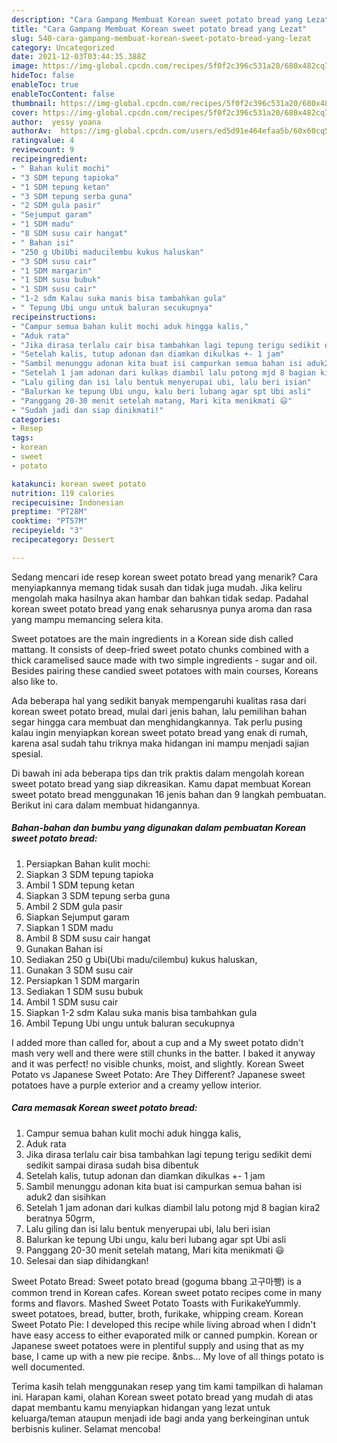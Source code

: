 ```yaml
---
description: "Cara Gampang Membuat Korean sweet potato bread yang Lezat"
title: "Cara Gampang Membuat Korean sweet potato bread yang Lezat"
slug: 540-cara-gampang-membuat-korean-sweet-potato-bread-yang-lezat
category: Uncategorized
date: 2021-12-03T03:44:35.388Z
image: https://img-global.cpcdn.com/recipes/5f0f2c396c531a20/680x482cq70/korean-sweet-potato-bread-foto-resep-utama.jpg
hideToc: false
enableToc: true
enableTocContent: false
thumbnail: https://img-global.cpcdn.com/recipes/5f0f2c396c531a20/680x482cq70/korean-sweet-potato-bread-foto-resep-utama.jpg
cover: https://img-global.cpcdn.com/recipes/5f0f2c396c531a20/680x482cq70/korean-sweet-potato-bread-foto-resep-utama.jpg
author:  yessy yoana
authorAv:  https://img-global.cpcdn.com/users/ed5d91e464efaa5b/60x60cq50/avatar.jpg
ratingvalue: 4
reviewcount: 9
recipeingredient:
- " Bahan kulit mochi"
- "3 SDM tepung tapioka"
- "1 SDM tepung ketan"
- "3 SDM tepung serba guna"
- "2 SDM gula pasir"
- "Sejumput garam"
- "1 SDM madu"
- "8 SDM susu cair hangat"
- " Bahan isi"
- "250 g UbiUbi maducilembu kukus haluskan"
- "3 SDM susu cair"
- "1 SDM margarin"
- "1 SDM susu bubuk"
- "1 SDM susu cair"
- "1-2 sdm Kalau suka manis bisa tambahkan gula"
- " Tepung Ubi ungu untuk baluran secukupnya"
recipeinstructions:
- "Campur semua bahan kulit mochi aduk hingga kalis,"
- "Aduk rata"
- "Jika dirasa terlalu cair bisa tambahkan lagi tepung terigu sedikit demi sedikit sampai dirasa sudah bisa dibentuk"
- "Setelah kalis, tutup adonan dan diamkan dikulkas +- 1 jam"
- "Sambil menunggu adonan kita buat isi campurkan semua bahan isi aduk2 dan sisihkan"
- "Setelah 1 jam adonan dari kulkas diambil lalu potong mjd 8 bagian kira2 beratnya 50grm,"
- "Lalu giling dan isi lalu bentuk menyerupai ubi, lalu beri isian"
- "Balurkan ke tepung Ubi ungu, kalu beri lubang agar spt Ubi asli"
- "Panggang 20-30 menit setelah matang, Mari kita menikmati 😃"
- "Sudah jadi dan siap dinikmati!"
categories:
- Resep
tags:
- korean
- sweet
- potato

katakunci: korean sweet potato 
nutrition: 119 calories
recipecuisine: Indonesian
preptime: "PT28M"
cooktime: "PT57M"
recipeyield: "3"
recipecategory: Dessert

---
```



Sedang mencari ide resep korean sweet potato bread yang menarik? Cara menyiapkannya memang tidak susah dan tidak juga mudah. Jika keliru mengolah maka hasilnya akan hambar dan bahkan tidak sedap. Padahal korean sweet potato bread yang enak seharusnya punya aroma dan rasa yang mampu memancing selera kita.


Sweet potatoes are the main ingredients in a Korean side dish called mattang. It consists of deep-fried sweet potato chunks combined with a thick caramelised sauce made with two simple ingredients - sugar and oil. Besides pairing these candied sweet potatoes with main courses, Koreans also like to.

Ada beberapa hal yang sedikit banyak mempengaruhi kualitas rasa dari korean sweet potato bread, mulai dari jenis bahan, lalu pemilihan bahan segar hingga cara membuat dan menghidangkannya. Tak perlu pusing kalau ingin menyiapkan korean sweet potato bread yang enak di rumah, karena asal sudah tahu triknya maka hidangan ini mampu menjadi sajian spesial.


Di bawah ini ada beberapa tips dan trik praktis dalam mengolah korean sweet potato bread yang siap dikreasikan. Kamu dapat membuat Korean sweet potato bread menggunakan 16 jenis bahan dan 9 langkah pembuatan. Berikut ini cara dalam membuat hidangannya.

<!--inarticleads1-->

##### Bahan-bahan dan bumbu yang digunakan dalam pembuatan Korean sweet potato bread:

1. Persiapkan  Bahan kulit mochi:
1. Siapkan 3 SDM tepung tapioka
1. Ambil 1 SDM tepung ketan
1. Siapkan 3 SDM tepung serba guna
1. Ambil 2 SDM gula pasir
1. Siapkan Sejumput garam
1. Siapkan 1 SDM madu
1. Ambil 8 SDM susu cair hangat
1. Gunakan  Bahan isi
1. Sediakan 250 g Ubi(Ubi madu/cilembu) kukus haluskan,
1. Gunakan 3 SDM susu cair
1. Persiapkan 1 SDM margarin
1. Sediakan 1 SDM susu bubuk
1. Ambil 1 SDM susu cair
1. Siapkan 1-2 sdm Kalau suka manis bisa tambahkan gula
1. Ambil  Tepung Ubi ungu untuk baluran secukupnya


I added more than called for, about a cup and a My sweet potato didn&#39;t mash very well and there were still chunks in the batter. I baked it anyway and it was perfect! no visible chunks, moist, and slightly. Korean Sweet Potato vs Japanese Sweet Potato: Are They Different? Japanese sweet potatoes have a purple exterior and a creamy yellow interior. 

<!--inarticleads2-->

##### Cara memasak Korean sweet potato bread:

1. Campur semua bahan kulit mochi aduk hingga kalis,
1. Aduk rata
1. Jika dirasa terlalu cair bisa tambahkan lagi tepung terigu sedikit demi sedikit sampai dirasa sudah bisa dibentuk
1. Setelah kalis, tutup adonan dan diamkan dikulkas +- 1 jam
1. Sambil menunggu adonan kita buat isi campurkan semua bahan isi aduk2 dan sisihkan
1. Setelah 1 jam adonan dari kulkas diambil lalu potong mjd 8 bagian kira2 beratnya 50grm,
1. Lalu giling dan isi lalu bentuk menyerupai ubi, lalu beri isian
1. Balurkan ke tepung Ubi ungu, kalu beri lubang agar spt Ubi asli
1. Panggang 20-30 menit setelah matang, Mari kita menikmati 😃
1. Selesai dan siap dihidangkan!

Sweet Potato Bread: Sweet potato bread (goguma bbang 고구마빵) is a common trend in Korean cafes. Korean sweet potato recipes come in many forms and flavors. Mashed Sweet Potato Toasts with FurikakeYummly. sweet potatoes, bread, butter, broth, furikake, whipping cream. Korean Sweet Potato Pie: I developed this recipe while living abroad when I didn&#39;t have easy access to either evaporated milk or canned pumpkin. Korean or Japanese sweet potatoes were in plentiful supply and using that as my base, I came up with a new pie recipe. &amp;nbs… My love of all things potato is well documented. 

Terima kasih telah menggunakan resep yang tim kami tampilkan di halaman ini. Harapan kami, olahan Korean sweet potato bread yang mudah di atas dapat membantu kamu menyiapkan hidangan yang lezat untuk keluarga/teman ataupun menjadi ide bagi anda yang berkeinginan untuk berbisnis kuliner. Selamat mencoba!
